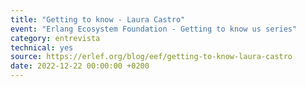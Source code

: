 ```yaml
---
title: "Getting to know - Laura Castro"
event: "Erlang Ecosystem Foundation - Getting to know us series"
category: entrevista
technical: yes
source: https://erlef.org/blog/eef/getting-to-know-laura-castro
date: 2022-12-22 00:00:00 +0200
---
```

